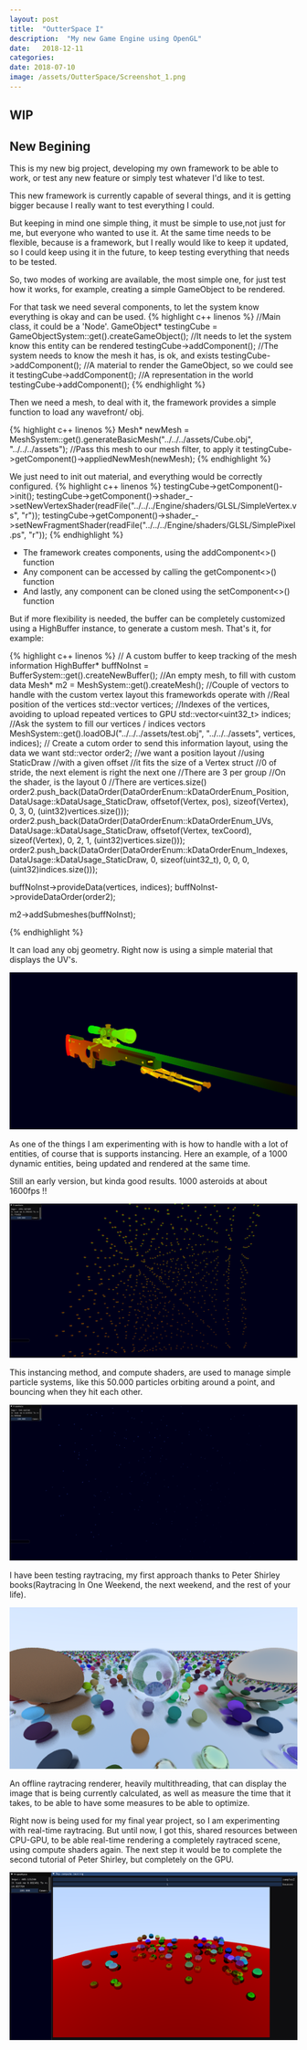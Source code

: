 ```yaml
---
layout: post
title:  "OutterSpace I"
description:  "My new Game Engine using OpenGL"
date:   2018-12-11
categories: 
date: 2018-07-10 
image: /assets/OutterSpace/Screenshot_1.png
---
```

## WIP

## New Begining

This is my new big project, developing my own framework to be able to work, or test any new feature or simply test 
whatever I'd like to test.


This new framework is currently capable of several things, and it is getting bigger because I really want to test everything I could.

But keeping in mind one simple thing, it must be simple to use,not just for me, but everyone who wanted to use it.
At the same time needs to be flexible, because is a framework, but I really would like to keep it updated, so I could keep using it
in the future, to keep testing everything that needs to be tested.

So, two modes of working are available, the most simple one, for just test how it works, for example, creating a simple GameObject to be rendered.

For that task we need several components, to let the system know everything is okay and can be used.
{% highlight c++ linenos %}
//Main class, it could be a 'Node'.
GameObject* testingCube = GameObjectSystem::get().createGameObject();
//It needs to let the system know this entity can be rendered
testingCube->addComponent<MeshRenderer>();
//The system needs to know the mesh it has, is ok, and exists
testingCube->addComponent<MeshFilter>();
//A material to render the GameObject, so we could see it
testingCube->addComponent<Material>();
//A representation in the world
testingCube->addComponent<Transform>();
{% endhighlight %}

Then we need a mesh, to deal with it, the framework provides a simple function to load any wavefront/ obj.

{% highlight c++ linenos %}
Mesh* newMesh = MeshSystem::get().generateBasicMesh("../../../assets/Cube.obj", "../../../assets");
//Pass this mesh to our mesh filter, to apply it
testingCube->getComponent<MeshFilter>()->appliedNewMesh(newMesh);
{% endhighlight %}	

We just need to init out material, and everything would be correctly configured.
{% highlight c++ linenos %}
testingCube->getComponent<Material>()->init();
testingCube->getComponent<Material>()->shader_->setNewVertexShader(readFile("../../../Engine/shaders/GLSL/SimpleVertex.vs", "r"));
testingCube->getComponent<Material>()->shader_->setNewFragmentShader(readFile("../../../Engine/shaders/GLSL/SimplePixel.ps", "r"));
{% endhighlight %}	

* The framework creates components, using the addComponent<>() function
* Any component can be accessed  by calling the getComponent<>() function
* And lastly, any component can be cloned using the setComponent<>() function


But if more flexibility is needed, the buffer can be completely customized using a HighBuffer instance, to generate a custom mesh.
That's it, for example:


{% highlight c++ linenos %}
// A custom buffer to keep tracking of the mesh information
HighBuffer* buffNoInst = BufferSystem::get().createNewBuffer();
//An empty mesh, to fill with custom data
Mesh* m2 = MeshSystem::get().createMesh();
//Couple of vectors to handle with the custom vertex layout this frameworkds operate with
//Real position of the vertices
std::vector<Vertex> vertices;
//Indexes of the vertices, avoiding to upload repeated vertices to GPU
std::vector<uint32_t> indices;
//Ask the system to fill our vertices / indices vectors
MeshSystem::get().loadOBJ("../../../assets/test.obj", "../../../assets", vertices, indices);
// Create a cutom order to send this information layout, using the data we want
std::vector<DataOrder> order2;
//we want a position layout
//using StaticDraw
//with a given offset
//it fits the size of a Vertex struct
//0 of stride, the next element is right the next one
//There are 3 per group
//On the shader, is the layout 0
//There are vertices.size()
order2.push_back(DataOrder(DataOrderEnum::kDataOrderEnum_Position, DataUsage::kDataUsage_StaticDraw,
	offsetof(Vertex, pos), sizeof(Vertex), 0, 3, 0, (uint32)vertices.size()));
order2.push_back(DataOrder(DataOrderEnum::kDataOrderEnum_UVs, DataUsage::kDataUsage_StaticDraw,
	offsetof(Vertex, texCoord), sizeof(Vertex), 0, 2, 1, (uint32)vertices.size()));
order2.push_back(DataOrder(DataOrderEnum::kDataOrderEnum_Indexes, DataUsage::kDataUsage_StaticDraw,
	0, sizeof(uint32_t), 0, 0, 0, (uint32)indices.size()));

buffNoInst->provideData(vertices, indices);
buffNoInst->provideDataOrder(order2);

m2->addSubmeshes(buffNoInst);

{% endhighlight %}	

It can load any obj geometry. Right now is using a simple material that displays the UV's.

![My helpful screenshot](/assets/OutterSpace/Screenshot_1.png)

As one of the things I am experimenting with is how to handle with a lot of entities, of course that is supports instancing. 
Here an example, of a 1000 dynamic entities, being updated and rendered at the same time.

Still an early version, but kinda good results. 1000 asteroids at about 1600fps !!

![My helpful screenshot](/assets/OutterSpace/Screenshot_.png)

This instancing method, and compute shaders, are used to manage simple particle systems, like this 50.000 particles orbiting around a point, and 
bouncing when they hit each other.

![My helpful screenshot](/assets/OutterSpace/Screenshot_2.png)




I have been testing raytracing, my first approach thanks to Peter Shirley books(Raytracing In One Weekend, the next weekend, and the rest of your life).

![My helpful screenshot](/assets/OutterSpace/output.bmp)

An offline raytracing renderer, heavily multithreading, that can display the image that is being currently calculated, as well as
measure the time that it takes, to be able to have some measures to be able to optimize.



Right now is being used for my final year project, so I am experimenting with real-time raytracing.
But until now, I got this, shared resources between CPU-GPU, to be able real-time rendering a completely raytraced scene, using compute shaders again.
The next step it would be to complete the second tutorial of Peter Shirley, but completely on the GPU.


![My helpful screenshot](/assets/OutterSpace/Screenshot_3.png)
